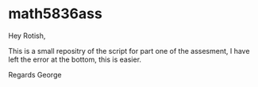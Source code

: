 # math5836ass

Hey Rotish,

This is a small repositry of the script for part one of the assesment, I have left the error at the bottom, this is easier.

Regards George
